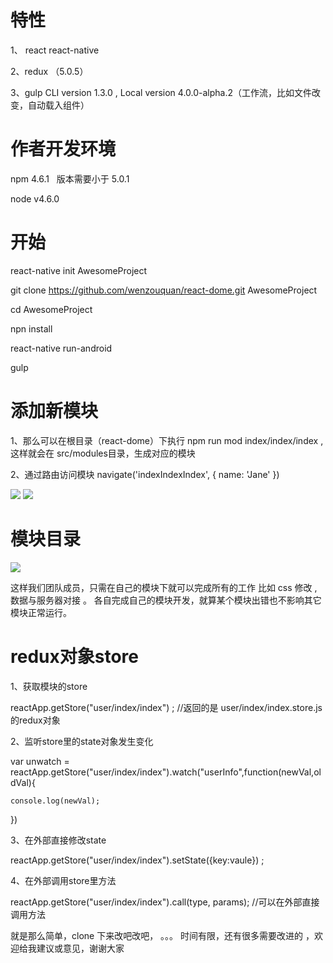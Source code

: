 
# 特性
1、 react react-native

2、redux  （5.0.5）

3、gulp CLI version 1.3.0 , Local version 4.0.0-alpha.2（工作流，比如文件改变，自动载入组件）



# 作者开发环境

npm 4.6.1   版本需要小于 5.0.1 

node v4.6.0





# 开始
react-native init AwesomeProject

git clone https://github.com/wenzouquan/react-dome.git AwesomeProject

cd AwesomeProject


npn install


react-native run-android


gulp






# 添加新模块



1、那么可以在根目录（react-dome）下执行 npm run mod index/index/index , 这样就会在 src/modules目录，生成对应的模块

2、通过路由访问模块 navigate('indexIndexIndex', { name: 'Jane' })

<img src="https://static.oschina.net/uploads/space/2017/0718/193217_r45W_1160364.png" />

<img src="https://static.oschina.net/uploads/space/2017/0718/193234_653t_1160364.png" />

# 模块目录
<img src="https://static.oschina.net/uploads/space/2017/0718/192733_tAdd_1160364.png"/>

这样我们团队成员，只需在自己的模块下就可以完成所有的工作 比如 css 修改  , 数据与服务器对接 。 各自完成自己的模块开发，就算某个模块出错也不影响其它模块正常运行。






# redux对象store

1、获取模块的store

reactApp.getStore("user/index/index") ; //返回的是 user/index/index.store.js 的redux对象

2、监听store里的state对象发生变化

var unwatch = reactApp.getStore("user/index/index").watch("userInfo",function(newVal,oldVal){

	console.log(newVal);
	
}) 

3、在外部直接修改state

reactApp.getStore("user/index/index").setState({key:vaule}) ;

4、在外部调用store里方法

reactApp.getStore("user/index/index").call(type, params); //可以在外部直接调用方法 



就是那么简单，clone 下来改吧改吧， 。。。 时间有限，还有很多需要改进的 ，欢迎给我建议或意见，谢谢大家















